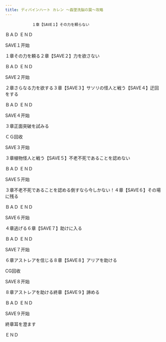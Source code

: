 ```yaml
---
title: ディバインハート カレン ～姦墜洗脳の罠～攻略
---
```


                １章【SAVE１】その力を頼らない

ＢＡＤ ＥＮＤ

SAVE１开始

１章その力を頼る２章【SAVE２】力を欲さない

ＢＡＤ ＥＮＤ

SAVE２开始

２章さらなる力を欲する３章【SAVE３】サソリの怪人と戦う【SAVE４】迂回をする

ＢＡＤ ＥＮＤ

SAVE４开始

３章正面突破を試みる

ＣＧ回收

SAVE３开始

３章植物怪人と戦う【SAVE５】不老不死であることを認めない

ＢＡＤ ＥＮＤ

SAVE５开始

３章不老不死であることを認める倒すなら今しかない！４章【SAVE６】その場に残る

ＢＡＤ ＥＮＤ

SAVE６开始

４章逃げる６章【SAVE７】助けに入る

ＢＡＤ ＥＮＤ

SAVE７开始

６章アストレアを信じる８章【SAVE８】アリアを助ける

CG回收

SAVE８开始

８章アストレアを助ける終章【SAVE９】諦める

ＢＡＤ ＥＮＤ

SAVE９开始

終章耳を澄ます

ＥＮＤ
              
